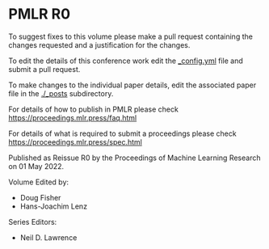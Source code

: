 # PMLR R0

To suggest fixes to this volume please make a pull request containing the changes requested and a justification for the changes.

To edit the details of this conference work edit the [_config.yml](./_config.yml) file and submit a pull request.

To make changes to the individual paper details, edit the associated paper file in the [./_posts](./_posts) subdirectory.

For details of how to publish in PMLR please check https://proceedings.mlr.press/faq.html

For details of what is required to submit a proceedings please check https://proceedings.mlr.press/spec.html



Published as Reissue R0 by the Proceedings of Machine Learning Research on 01 May 2022.

Volume Edited by:
  * Doug Fisher
  * Hans-Joachim Lenz

Series Editors:
  * Neil D. Lawrence
